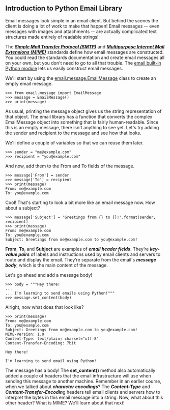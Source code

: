 ## Introduction to Python Email Library

Email messages look simple in an email client. But behind the scenes the client is doing a lot of work to make that happen! Email messages -- even messages with images and attachments -- are actually complicated text structures made entirely of readable strings!

The ***[Simple Mail Transfer Protocol (SMTP)](https://tools.ietf.org/html/rfc2821.html)*** and ***[Multipurpose Internet Mail Extensions (MIME)](https://tools.ietf.org/html/rfc2045)*** standards define how email messages are constructed. You could read the standards documentation and create email messages all on your own, but you don't need to go to all that trouble. The [email built-in Python module](https://docs.python.org/3/library/email.html) lets us easily construct email messages.

We'll start by using the [email.message.EmailMessage](https://docs.python.org/3/library/email.message.html#email.message.EmailMessage) class to create an empty email message.

```
>>> from email.message import EmailMessage
>>> message = EmailMessage()
>>> print(message)
```

As usual, printing the message object gives us the string representation of that object. The email library has a function that converts the complex EmailMessage object into something that is fairly human-readable. Since this is an empty message, there isn't anything to see yet. Let's try adding the sender and recipient to the message and see how that looks.

We'll define a couple of variables so that we can reuse them later.

```
>>> sender = "me@example.com"
>>> recipient = "you@example.com"
```

And now, add them to the From and To fields of the message.

```
>>> message['From'] = sender
>>> message['To'] = recipient
>>> print(message)
From: me@example.com
To: you@example.com
```

Cool! That's starting to look a bit more like an email message now. How about a subject?

```
>>> message['Subject'] = 'Greetings from {} to {}!'.format(sender, recipient)
>>> print(message)
From: me@example.com
To: you@example.com
Subject: Greetings from me@example.com to you@example.com!
```

**From**, **To**, and **Subject** are examples of ***email header fields***. They’re ***key-value pairs*** of labels and instructions used by email clients and servers to route and display the email. They’re separate from the email's ***message body***, which is the main content of the message.

Let's go ahead and add a message body!

```
>>> body = """Hey there!
...
... I'm learning to send emails using Python!"""
>>> message.set_content(body)
```

Alright, now what does that look like?

```
>>> print(message)
From: me@example.com
To: you@example.com
Subject: Greetings from me@example.com to you@example.com!
MIME-Version: 1.0
Content-Type: text/plain; charset="utf-8"
Content-Transfer-Encoding: 7bit

Hey there!

I'm learning to send email using Python!
```

The message has a body! The **set_content()** method also automatically added a couple of headers that the email infrastructure will use when sending this message to another machine. Remember in an earlier course, when we talked about ***character encodings***? The ***Content-Type*** and ***Content-Transfer-Encodin***g headers tell email clients and servers how to interpret the bytes in this email message into a string. Now, what about this other header? What is MIME? We'll learn about that next!